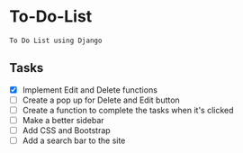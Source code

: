 # To-Do-List
    To Do List using Django

## Tasks
- [x] Implement Edit and Delete functions
- [ ] Create a pop up for Delete and Edit button
- [ ] Create a function to complete the tasks when it's clicked
- [ ] Make a better sidebar
- [ ] Add CSS and Bootstrap
- [ ] Add a search bar to the site
